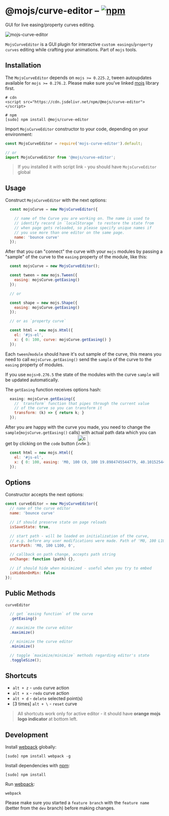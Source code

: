 # @mojs/curve-editor – [![npm](https://img.shields.io/npm/v/@mojs/curve-editor.svg)](https://www.npmjs.com/package/@mojs/curve-editor)

GUI for live easing/property curves editing.

![mojs-curve-editor](logo.png "mojs-curve-editor")

`MojsCurveEditor` is a GUI plugin for interactive `custom easings`/`property curves` editing while crafting your animations. Part of `mojs` tools.

## Installation

The `MojsCurveEditor` depends on `mojs >= 0.225.2`, tween autoupdates available for `mojs >= 0.276.2`. Please make sure you've linked [mojs](https://github.com/mojs/mojs) library first.

```console
# cdn
<script src="https://cdn.jsdelivr.net/npm/@mojs/curve-editor"></script>

# npm
[sudo] npm install @mojs/curve-editor
```

Import `MojsCurveEditor` constructor to your code, depending on your environment:

```javascript
const MojsCurveEditor = require('mojs-curve-editor').default;

// or
import MojsCurveEditor from '@mojs/curve-editor';
```

> If you installed it with script link - you should have `MojsCurveEditor` global

## Usage

Construct `MojsCurveEditor` with the next options:

```javascript
  const mojsCurve = new MojsCurveEditor({

    // name of the Curve you are working on. The name is used to
    // identify record in `localStorage` to restore the state from
    // when page gets reloaded, so please specify unique names if
    // you use more than one editor on the same page.
    name: 'bounce curve'
  });
```

After that you can "connect" the curve with your `mojs` modules by passing a "sample" of the curve to the `easing` property of the module, like this:

```javascript
  const mojsCurve = new MojsCurveEditor();

  const tween = new mojs.Tween({
    easing: mojsCurve.getEasing()
  });

  // or

  const shape = new mojs.Shape({
    easing: mojsCurve.getEasing()
  });

  // or as `property curve`

  const html = new mojs.Html({
    el: '#js-el',
    x: { 0: 100, curve: mojsCurve.getEasing() }
  });

```

Each `tween`/`module` should have it's out sample of the curve, this means you need to call `mojsCurve.getEasing()` send the `sample` of the curve to the `easing` property of modules.  

If you use `mojs>0.276.5` the state of the modules with the curve `sample` will be updated automatically.

The `getEasing` function receives options hash:

```javascript
  easing: mojsCurve.getEasing({
    // `transform` function that pipes through the current value
    // of the curve so you can transform it
    transform: (k) => { return k; }
  });

```

After you are happy with the curve you made, you need to change the `sample`(`mojsCurve.getEasing()` calls) with actual path data which you can get by clicking on the `code` button (<img width="32" style="margin-bottom: -10px" src="https://github.com/legomushroom/mojs-curve-editor/blob/master/mockups/code-button.png?raw=true" alt="code button" />):

```javascript
  const html = new mojs.Html({
    el: '#js-el',
    x: { 0: 100, easing: 'M0, 100 C0, 100 19.8984745544779, 40.10152544552211 30, 30 C40.1015254455221, 19.89847455447789 80, 45 80, 45 C80, 45 100, 0 100, 0 ' }
  });
```

## Options

Constructor accepts the next options:

```javascript
const curveEditor = new MojsCurveEditor({
  // name of the curve editor
  name: 'bounce curve'

  // if should preserve state on page reloads
  isSaveState: true,

  // start path - will be loaded on initialization of the curve,
  // e.g. before any user modifications were made. Path of 'M0, 100 L100, 0' is set by default.
  startPath: 'M0, 100 L100, 0',

  // callback on path change, accepts path string
  onChange: function (path) {},

  // if should hide when minimized - useful when you try to embed
  isHiddenOnMin: false
});
```

## Public Methods

```javascript
curveEditor

  // get `easing function` of the curve
  .getEasing()

  // maximize the curve editor
  .maximize()

  // minimize the curve editor
  .minimize()

  // toggle `maximize/minimize` methods regarding editor's state
  .toggleSize();
```

## Shortcuts

- `alt + z`  - `undo` curve action
- `alt + x`  - `redo` curve action
- `alt + d`  - `delete` selected point(s)
- [3 times] `alt + \`  - `reset` curve

> All shortcuts work only for active editor - it should have **orange mojs logo indicator** at bottom left.

## Development

Install [webpack](https://webpack.github.io/) globally:

```
[sudo] npm install webpack -g
```

Install dependencies with [npm](https://www.npmjs.com/):

```
[sudo] npm install
```

Run [webpack](https://webpack.github.io/):

```
webpack
```

Please make sure you started a `feature branch` with the `feature name` (better from the `dev` branch) before making changes.
